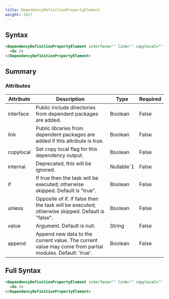 ```yaml
---
title: DependencyDefinitionPropertyElement
weight: 1017
---
```

## Syntax
```xml
<DependencyDefinitionPropertyElement interface="" link="" copylocal="" internal="" if="" unless="" value="" append="">
  <do />
</DependencyDefinitionPropertyElement>
```
## Summary ##



### Attributes
| Attribute | Description | Type | Required |
| --------- | ----------- | ---- | -------- |
| interface | Public include directories from dependent packages are added. | Boolean | False |
| link | Public libraries from dependent packages are added if this attribute is true. | Boolean | False |
| copylocal | Set copy local flag for this dependency output. | Boolean | False |
| internal | Deprecated, this will be ignored. | Nullable`1 | False |
| if | If true then the task will be executed; otherwise skipped. Default is &quot;true&quot;. | Boolean | False |
| unless | Opposite of if.  If false then the task will be executed; otherwise skipped. Default is &quot;false&quot;. | Boolean | False |
| value | Argument. Default is null. | String | False |
| append | Append new data to the current value. The current value may come from partial modules. Default: &#39;true&#39;. | Boolean | False |

## Full Syntax
```xml
<DependencyDefinitionPropertyElement interface="" link="" copylocal="" internal="" if="" unless="" value="" append="">
  <do />
</DependencyDefinitionPropertyElement>
```
